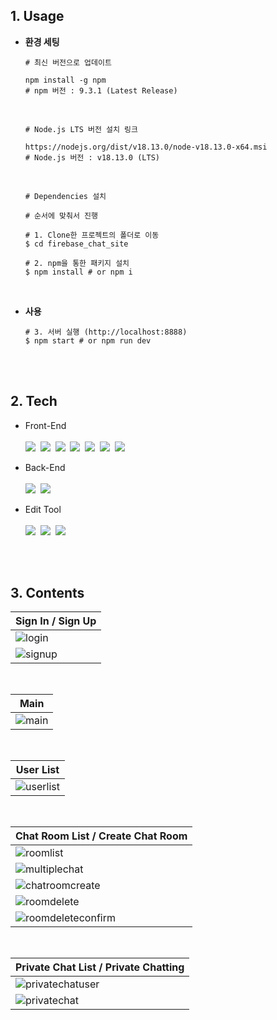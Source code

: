 ## 1. Usage

  - <b>환경 세팅</b>
    <br>

      ```
      # 최신 버전으로 업데이트

      npm install -g npm
      # npm 버전 : 9.3.1 (Latest Release)
      ```
    <br>

      ```
      # Node.js LTS 버전 설치 링크 

      https://nodejs.org/dist/v18.13.0/node-v18.13.0-x64.msi
      # Node.js 버전 : v18.13.0 (LTS)
      ```
    <br>

    ```
    # Dependencies 설치

    # 순서에 맞춰서 진행
    
    # 1. Clone한 프로젝트의 폴더로 이동
    $ cd firebase_chat_site

    # 2. npm을 통한 패키지 설치
    $ npm install # or npm i
    ```
    <br>
    
  - <b>사용</b>

    ```
    # 3. 서버 실행 (http://localhost:8888)
    $ npm start # or npm run dev
    ```

<br><br>

## 2. Tech
- Front-End
  <br><br>
      <img src="https://img.shields.io/badge/HTML5-E34F26?style=for-the-badge&logo=HTML5&logoColor=white">&nbsp;
      <img src="https://img.shields.io/badge/CSS3-1572B6?style=for-the-badge&logo=CSS3&logoColor=white">&nbsp;
      <img src="https://img.shields.io/badge/JavaScript-F7DF1E?style=for-the-badge&logo=JavaScript&logoColor=424242">&nbsp;
      <img src="https://img.shields.io/badge/React-61DAFB?style=for-the-badge&logo=React&logoColor=black">&nbsp;
      <img src="https://img.shields.io/badge/TypeScript-3178C6?style=for-the-badge&logo=TypeScript&logoColor=white">&nbsp;
      <img src="https://img.shields.io/badge/Electron-47848F?style=for-the-badge&logo=Electron&logoColor=white">&nbsp;
      <img src="https://img.shields.io/badge/Next.js-000000?style=for-the-badge&logo=Next.js&logoColor=white">


- Back-End
  <br><br>
      <img src="https://img.shields.io/badge/Firebase-FFCA28?style=for-the-badge&logo=Firebase&logoColor=black">&nbsp;
      <img src="https://img.shields.io/badge/Node.js-339933?style=for-the-badge&logo=Node.js&logoColor=white">


- Edit Tool
  <br><br>
      <img src="https://img.shields.io/badge/Visual Studio Code-007ACC?style=for-the-badge&logo=Visual Studio Code&logoColor=white">&nbsp;
      <img src="https://img.shields.io/badge/Git-F05032?style=for-the-badge&logo=Git&logoColor=white">&nbsp;
      <img src="https://img.shields.io/badge/GitHub-181717?style=for-the-badge&logo=GitHub&logoColor=white">
      
<br><br>
      
## 3. Contents
<div align='center'>
  
  |Sign In / Sign Up|
  |---|
  |![login](https://user-images.githubusercontent.com/104360734/213926979-5da42e97-917c-4e5d-9598-17665d0c68bc.PNG)|
  |![signup](https://user-images.githubusercontent.com/104360734/213926994-ff5e954d-cacc-4d23-be5b-e38a3c2af9ca.PNG)|
  <br>
  
  |Main|
  |---|
  |![main](https://user-images.githubusercontent.com/104360734/213927014-003a9747-f280-4541-943b-b611d2486f96.PNG)|
  <br>
  
  |User List|
  |---|
  |![userlist](https://user-images.githubusercontent.com/104360734/213927025-6cee5afc-dfe3-4b66-a5ef-37e15706da5a.PNG)|
  <br>
  
  |Chat Room List / Create Chat Room|
  |---|
  |![roomlist](https://user-images.githubusercontent.com/104360734/213927040-a4e1f099-af0b-4885-8663-d9cda57d2cef.PNG)|
  |![multiplechat](https://user-images.githubusercontent.com/104360734/213927056-7c8c649f-7bd4-46f5-b574-97a9fb1914a0.PNG)|
  |![chatroomcreate](https://user-images.githubusercontent.com/104360734/213927071-57f5052b-13f9-482f-88c9-b7547ab47793.PNG)|
  |![roomdelete](https://user-images.githubusercontent.com/104360734/213927074-60f1038e-67c2-4083-afb9-4b5300baf072.PNG)|
  |![roomdeleteconfirm](https://user-images.githubusercontent.com/104360734/213927076-62abac54-22dc-4993-bc91-dff18f5bfb66.PNG)|
  <br>
  
  |Private Chat List / Private Chatting|
  |---|
  |![privatechatuser](https://user-images.githubusercontent.com/104360734/213927113-0e2cdd4d-b7f2-409c-8cb9-1f72baf17f12.PNG)|
  |![privatechat](https://user-images.githubusercontent.com/104360734/213927108-2e162e0a-ece4-4590-b15f-c8ca348dc203.PNG)|

</div>
